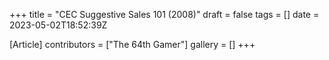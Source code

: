+++
title = "CEC Suggestive Sales 101 (2008)"
draft = false
tags = []
date = 2023-05-02T18:52:39Z

[Article]
contributors = ["The 64th Gamer"]
gallery = []
+++

